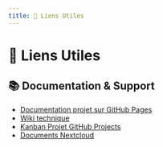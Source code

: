 ```yaml
---
title: 🔗 Liens Utiles
---
```


# 🔗 Liens Utiles

## 📚 Documentation & Support

- [Documentation projet sur GitHub Pages](https://jgribonvald.github.io/example-gestion-projet/)
- [Wiki technique](https://github.com/jgribonvald/example-gestion-projet/wiki)
- [Kanban Projet GitHub Projects](https://github.com/jgribonvald/example-gestion-projet/projects/1)
- [Documents Nextcloud](https://nextcloud.recia.fr)
